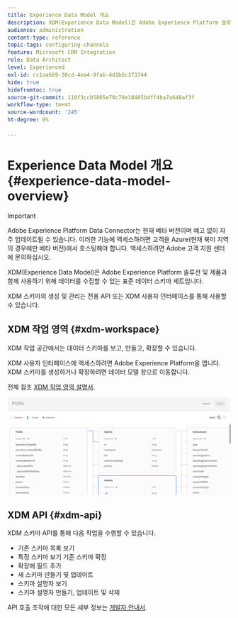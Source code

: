 ```yaml
---
title: Experience Data Model 개요
description: XDM(Experience Data Model)은 Adobe Experience Platform 솔루션 및 제품과 함께 사용하기 위해 데이터를 수집할 수 있는 표준 데이터 스키마 세트입니다.
audience: administration
content-type: reference
topic-tags: configuring-channels
feature: Microsoft CRM Integration
role: Data Architect
level: Experienced
exl-id: cc1aa669-30cd-4ea4-9fab-4d1b6c373744
hide: true
hidefromtoc: true
source-git-commit: 110f3ccb5865e70c78e18485b4ff4ba7a648af3f
workflow-type: tm+mt
source-wordcount: '245'
ht-degree: 0%

---
```


# Experience Data Model 개요 {#experience-data-model-overview}

>[!IMPORTANT]
>
>Adobe Experience Platform Data Connector는 현재 베타 버전이며 예고 없이 자주 업데이트될 수 있습니다. 이러한 기능에 액세스하려면 고객을 Azure(현재 북미 지역의 경우에만 베타 버전)에서 호스팅해야 합니다. 액세스하려면 Adobe 고객 지원 센터에 문의하십시오.

XDM(Experience Data Model)은 Adobe Experience Platform 솔루션 및 제품과 함께 사용하기 위해 데이터를 수집할 수 있는 표준 데이터 스키마 세트입니다.

XDM 스키마의 생성 및 관리는 전용 API 또는 XDM 사용자 인터페이스를 통해 사용할 수 있습니다.

## XDM 작업 영역 {#xdm-workspace}

XDM 작업 공간에서는 데이터 스키마를 보고, 만들고, 확장할 수 있습니다.

XDM 사용자 인터페이스에 액세스하려면 Adobe Experience Platform을 엽니다. XDM 스키마를 생성하거나 확장하려면 데이터 모델 창으로 이동합니다.

전체 참조 [XDM 작업 영역 설명서](https://experienceleague.adobe.com/docs/experience-platform/xdm/api/getting-started.html).

![](assets/aep_xdmworkspace.png)

## XDM API {#xdm-api}

XDM 스키마 API를 통해 다음 작업을 수행할 수 있습니다.

* 기존 스키마 목록 보기
* 특정 스키마 보기 기존 스키마 확장
* 확장에 필드 추가
* 새 스키마 만들기 및 업데이트
* 스키마 설명자 보기
* 스키마 설명자 만들기, 업데이트 및 삭제

API 호출 조작에 대한 모든 세부 정보는 [개발자 안내서](https://experienceleague.adobe.com/docs/experience-platform/xdm/api/getting-started.html).
